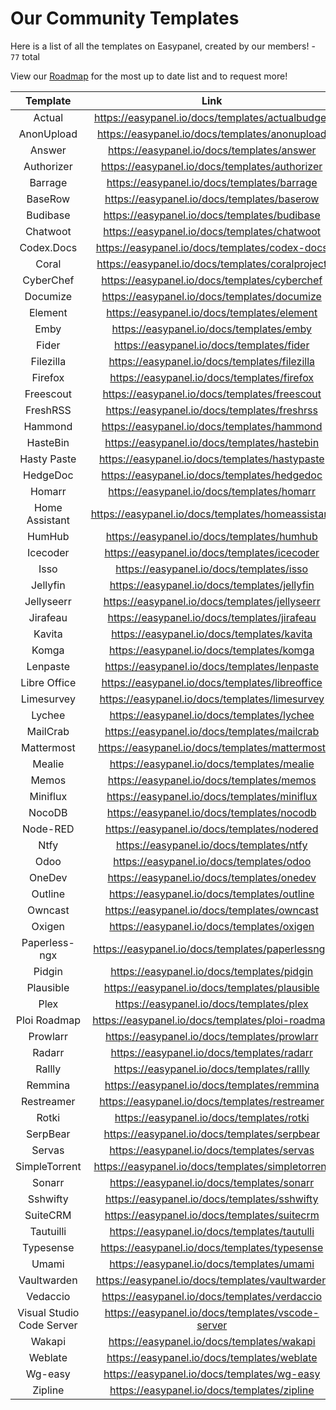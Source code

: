 # Our Community Templates
Here is a list of all the templates on Easypanel, created by our members! - `77` total

View our [Roadmap](https://roadmap.easypanel.community) for the most up to date list and to request more!

|       **Template**        |                     **Link**                      |
|:-------------------------:|:-------------------------------------------------:|
|          Actual           |  https://easypanel.io/docs/templates/actualbudget |
|        AnonUpload         |  https://easypanel.io/docs/templates/anonupload   |
|          Answer           |   https://easypanel.io/docs/templates/answer      |
|        Authorizer         |  https://easypanel.io/docs/templates/authorizer   |
|          Barrage          |  https://easypanel.io/docs/templates/barrage      |
|          BaseRow          |    https://easypanel.io/docs/templates/baserow    |
|         Budibase          |   https://easypanel.io/docs/templates/budibase    |
|         Chatwoot          |   https://easypanel.io/docs/templates/chatwoot    |
|        Codex.Docs         |   https://easypanel.io/docs/templates/codex-docs  |
|           Coral           |  https://easypanel.io/docs/templates/coralproject |
|         CyberChef         |  https://easypanel.io/docs/templates/cyberchef    |
|         Documize          |   https://easypanel.io/docs/templates/documize    |
|          Element          |    https://easypanel.io/docs/templates/element    |
|           Emby            |     https://easypanel.io/docs/templates/emby      |
|           Fider           |     https://easypanel.io/docs/templates/fider     |
|         Filezilla         |   https://easypanel.io/docs/templates/filezilla   |
|          Firefox          |    https://easypanel.io/docs/templates/firefox    |
|         Freescout         |   https://easypanel.io/docs/templates/freescout   |
|         FreshRSS          |   https://easypanel.io/docs/templates/freshrss    |
|          Hammond          |   https://easypanel.io/docs/templates/hammond     |
|         HasteBin          |   https://easypanel.io/docs/templates/hastebin    |
|        Hasty Paste        |  https://easypanel.io/docs/templates/hastypaste   |
|         HedgeDoc          |   https://easypanel.io/docs/templates/hedgedoc    |
|          Homarr           |    https://easypanel.io/docs/templates/homarr     |
|      Home Assistant       | https://easypanel.io/docs/templates/homeassistant |
|          HumHub           |   https://easypanel.io/docs/templates/humhub      |
|          Icecoder         |   https://easypanel.io/docs/templates/icecoder    |
|           Isso            |   https://easypanel.io/docs/templates/isso        |
|         Jellyfin          |   https://easypanel.io/docs/templates/jellyfin    |
|        Jellyseerr         |  https://easypanel.io/docs/templates/jellyseerr   |
|         Jirafeau          |   https://easypanel.io/docs/templates/jirafeau    |
|          Kavita           |    https://easypanel.io/docs/templates/kavita     |
|           Komga           |     https://easypanel.io/docs/templates/komga     |
|         Lenpaste          |   https://easypanel.io/docs/templates/lenpaste    |
|       Libre Office        |  https://easypanel.io/docs/templates/libreoffice  |
|        Limesurvey         |   https://easypanel.io/docs/templates/limesurvey  |
|          Lychee           |    https://easypanel.io/docs/templates/lychee     |
|         MailCrab          |   https://easypanel.io/docs/templates/mailcrab    |
|        Mattermost         |  https://easypanel.io/docs/templates/mattermost   |
|          Mealie           |    https://easypanel.io/docs/templates/mealie     |
|           Memos           |     https://easypanel.io/docs/templates/memos     |
|         Miniflux          |   https://easypanel.io/docs/templates/miniflux    |
|          NocoDB           |   https://easypanel.io/docs/templates/nocodb      |
|         Node-RED          |    https://easypanel.io/docs/templates/nodered    |
|           Ntfy            |     https://easypanel.io/docs/templates/ntfy      |
|           Odoo            |   https://easypanel.io/docs/templates/odoo        |
|          OneDev           |   https://easypanel.io/docs/templates/onedev      |
|          Outline          |   https://easypanel.io/docs/templates/outline     |
|          Owncast          |   https://easypanel.io/docs/templates/owncast     |
|          Oxigen           |   https://easypanel.io/docs/templates/oxigen      |
|       Paperless-ngx       | https://easypanel.io/docs/templates/paperlessngx  |
|          Pidgin           |    https://easypanel.io/docs/templates/pidgin     |
|         Plausible         |   https://easypanel.io/docs/templates/plausible   |
|           Plex            |     https://easypanel.io/docs/templates/plex      |
|       Ploi Roadmap        | https://easypanel.io/docs/templates/ploi-roadmap  |
|         Prowlarr          |   https://easypanel.io/docs/templates/prowlarr    |
|          Radarr           |    https://easypanel.io/docs/templates/radarr     |
|          Rallly           |    https://easypanel.io/docs/templates/rallly     |
|          Remmina          |    https://easypanel.io/docs/templates/remmina    |
|        Restreamer         |  https://easypanel.io/docs/templates/restreamer   |
|          Rotki            |     https://easypanel.io/docs/templates/rotki     |
|         SerpBear          |   https://easypanel.io/docs/templates/serpbear    |
|          Servas           |    https://easypanel.io/docs/templates/servas     |
|       SimpleTorrent       | https://easypanel.io/docs/templates/simpletorrent |
|          Sonarr           |    https://easypanel.io/docs/templates/sonarr     |
|         Sshwifty          |   https://easypanel.io/docs/templates/sshwifty    |
|         SuiteCRM          |   https://easypanel.io/docs/templates/suitecrm    |
|         Tautuilli         |   https://easypanel.io/docs/templates/tautulli    |
|         Typesense         |   https://easypanel.io/docs/templates/typesense   |
|           Umami           |     https://easypanel.io/docs/templates/umami     |
|        Vaultwarden        |  https://easypanel.io/docs/templates/vaultwarden  |
|         Vedaccio          |   https://easypanel.io/docs/templates/verdaccio   |
| Visual Studio Code Server | https://easypanel.io/docs/templates/vscode-server |
|          Wakapi           |   https://easypanel.io/docs/templates/wakapi      |
|          Weblate          |    https://easypanel.io/docs/templates/weblate    |
|          Wg-easy          |    https://easypanel.io/docs/templates/wg-easy    |
|          Zipline          |   https://easypanel.io/docs/templates/zipline     |
